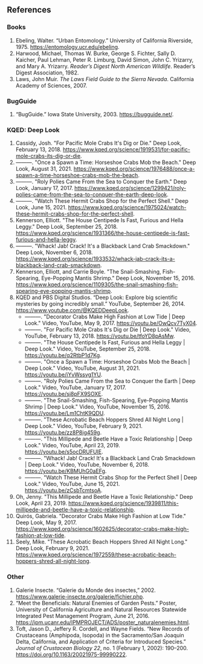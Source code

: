 <!--
title: Other Arthropods
icon: shrimp
owner: August Frisk
-->
## References

### Books
1. Ebeling, Walter. “Urban Entomology.” University of California Riverside, 1975. https://entomology.ucr.edu/ebeling.
1. Harwood, Michael, Thomas W. Burke, George S. Fichter, Sally D. Kaicher, Paul Lehman, Peter R. Limburg, David Simon, John C. Yrizarry, and Mary A. Yrizarry. *Reader’s Digest North American Wildlife*. Reader’s Digest Association, 1982.
1. Laws, John Muir. *The Laws Field Guide to the Sierra Nevada*. California Academy of Sciences, 2007.


### BugGuide
1. “BugGuide.” Iowa State University, 2003. https://bugguide.net/.


### KQED: Deep Look
1. Cassidy, Josh. "For Pacific Mole Crabs It's Dig or Die." Deep Look, February 13, 2018. https://www.kqed.org/science/1919531/for-pacific-mole-crabs-its-dig-or-die.
1. ———. "Once a Spawn a Time: Horseshoe Crabs Mob the Beach." Deep Look, August 31, 2021. https://www.kqed.org/science/1976488/once-a-spawn-a-time-horseshoe-crabs-mob-the-beach.
1. ———. "Roly Polies Came From the Sea to Conquer the Earth." Deep Look, January 17, 2017. https://www.kqed.org/science/1299421/roly-polies-came-from-the-sea-to-conquer-the-earth-deep-look.
1. ———. "Watch These Hermit Crabs Shop for the Perfect Shell." Deep Look, June 15, 2021. https://www.kqed.org/science/1975024/watch-these-hermit-crabs-shop-for-the-perfect-shell.
1. Kennerson, Elliott. "The House Centipede Is Fast, Furious and Hella Leggy." Deep Look, September 25, 2018. https://www.kqed.org/science/1931366/the-house-centipede-is-fast-furious-and-hella-leggy.
1. ———. "Whack! Jab! Crack! It's a Blackback Land Crab Smackdown." Deep Look, November 6, 2018. https://www.kqed.org/science/1933532/whack-jab-crack-its-a-blackback-land-crab-smackdown.
1. Kennerson, Elliott, and Carrie Boyle. "The Snail-Smashing, Fish-Spearing, Eye-Popping Mantis Shrimp." Deep Look, November 15, 2016. https://www.kqed.org/science/1109305/the-snail-smashing-fish-spearing-eye-popping-mantis-shrimp.
1. KQED and PBS Digital Studios. “Deep Look: Explore big scientific mysteries by going incredibly small.” YouTube, September 26, 2014. https://www.youtube.com/@KQEDDeepLook.
   * ———. "Decorator Crabs Make High Fashion at Low Tide | Deep Look." Video, YouTube, May 9, 2017. https://youtu.be/OwQcv7TyX04.
   * ———. "For Pacific Mole Crabs It's Dig or Die | Deep Look." Video, YouTube, February 13, 2018. https://youtu.be/tfoYD8pAsMw.
   * ———. "The House Centipede Is Fast, Furious and Hella Leggy | Deep Look." Video, YouTube, September 25, 2018. https://youtu.be/q2RtbP1d7Kg.
   * ———. "Once a Spawn a Time: Horseshoe Crabs Mob the Beach | Deep Look." Video, YouTube, August 31, 2021. https://youtu.be/iYvWssvg1YU.
   * ———. "Roly Polies Came From the Sea to Conquer the Earth | Deep Look." Video, YouTube, January 17, 2017. https://youtu.be/sj8pFX9SOXE.
   * ———. "The Snail-Smashing, Fish-Spearing, Eye-Popping Mantis Shrimp | Deep Look." Video, YouTube, November 15, 2016. https://youtu.be/Lm1ChtK9QDU.
   * ———. "These Acrobatic Beach Hoppers Shred All Night Long | Deep Look." Video, YouTube, February 9, 2021. https://youtu.be/zz8P8ig459g.
   * ———. "This Millipede and Beetle Have a Toxic Relationship | Deep Look." Video, YouTube, April 23, 2019. https://youtu.be/s5ocDRUFUIE.
   * ———. "Whack! Jab! Crack! It's a Blackback Land Crab Smackdown | Deep Look." Video, YouTube, November 6, 2018. https://youtu.be/KBMUhG0aEFg.
   * ———. "Watch These Hermit Crabs Shop for the Perfect Shell | Deep Look." Video, YouTube, June 15, 2021. https://youtu.be/zCsbTcmtsoA.
1. Oh, Jenny. "This Millipede and Beetle Have a Toxic Relationship." Deep Look, April 23, 2019. https://www.kqed.org/science/1939811/this-millipede-and-beetle-have-a-toxic-relationship.
1. Quirós, Gabriela. "Decorator Crabs Make High Fashion at Low Tide." Deep Look, May 9, 2017. https://www.kqed.org/science/1602625/decorator-crabs-make-high-fashion-at-low-tide.
1. Seely, Mike. "These Acrobatic Beach Hoppers Shred All Night Long." Deep Look, February 9, 2021. https://www.kqed.org/science/1972559/these-acrobatic-beach-hoppers-shred-all-night-long.


### Other
1. Galerie Insecte. “Galerie du Monde des insectes,” 2002. https://www.galerie-insecte.org/galerie/fichier.php.
1. “Meet the Beneficials: Natural Enemies of Garden Pests.” Poster, University of California Agriculture and Natural Resources Statewide Integrated Pest Management Program, June 21, 2016. https://ipm.ucanr.edu/IPMPROJECT/ADS/poster_naturalenemies.html.
1. Toft, Jason D., Jeffery R. Cordell, and Wayne Fields. “New Records of Crustaceans (Amphipoda, Isopoda) in the Sacramento/San Joaquin Delta, California, and Application of Criteria for Introduced Species.” *Journal of Crustacean Biology 22*, no. 1 (February 1, 2002): 190–200. https://doi.org/10.1163/20021975-99990222.
